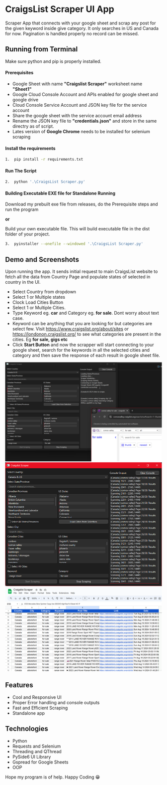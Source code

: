 # CraigsList Scraper UI App

Scraper App that connects with your google sheet and scrap any post for the given keyword inside give category. It only searches in US and Canada for now. Pagination is handled properly no record can be missed.

## Running from Terminal

Make sure python and pip is properly installed.

#### Prerequisites

- Google Sheet with name **"Craigslist Scraper"** worksheet name **"Sheet1"**
- Google Cloud Console Account and APIs enabled for google sheet and google drive
- Cloud Console Service Account and JSON key file for the service account
- Share the google sheet with the service account email address
- Rename the JSON key file to **"credentials.json"** and store in the same directry as of script.
- Lates version of **Google Chrome** needs to be installed for selenium scraping

#### Install the requirements

```bash
1.  pip install -r requirements.txt
```

#### Run The Script

```bash
2.  python '.\CraigsList Scraper.py'
```

#### Building Executable EXE file for Standalone Running

Download my prebuilt exe file from releases, do the Prerequisite steps and run the program

**or**

Build your own executable file. This will build executable file in the dist folder of your project.

```bash
3.  pyinstaller --onefile --windowed '.\CraigsList Scraper.py'
```

## Demo and Screenshots

Upon running the app. It sends initial request to main CraigsList website to fetch all the data from Country Page and populate states of selected in country in the UI.

- Select Country from dropdown
- Select 1 or Multiple states
- Clock Load Cities Button
- Select 1 or Multiple Cities.
- Type Keyword eg. **car** and Category eg. **for sale**. Dont worry about text case.
- Keyword can be anything that you are looking for but categories are select few. Visit https://www.craigslist.org/about/sites or https://londonon.craigslist.org/ to see what categories are present in the cities. Eg **for sale, gigs etc**
- Click **Start Button** and now the scrapper will start connecting to your google sheet, search for the keywords in all the selected cities and category and then save the response of each result in google sheet file.

![Image](image.png)
![Image](image-2.png)
![Image](image-1.png)

## Features

- Cool and Responsive UI
- Proper Error handling and console outputs
- Fast and Efficient Scraping
- Standalone app

## Technologies

- Python
- Requests and Selenium
- Threading and QThread
- PySide6 UI Library
- Gspread for Google Sheets
- OOP

Hope my program is of help. Happy Coding 😁
